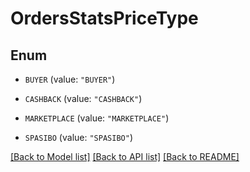# OrdersStatsPriceType

## Enum


* `BUYER` (value: `"BUYER"`)

* `CASHBACK` (value: `"CASHBACK"`)

* `MARKETPLACE` (value: `"MARKETPLACE"`)

* `SPASIBO` (value: `"SPASIBO"`)


[[Back to Model list]](../README.md#documentation-for-models) [[Back to API list]](../README.md#documentation-for-api-endpoints) [[Back to README]](../README.md)


